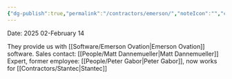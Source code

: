 ```yaml
---
{"dg-publish":true,"permalink":"/contractors/emerson/","noteIcon":"","created":"2025-05-20T09:18:15.949-05:00"}
---
```


Date: 2025 02-February 14

They provide us with [[Software/Emerson Ovation\|Emerson Ovation]] software.
Sales contact: [[People/Matt Dannemueller\|Matt Dannemueller]]
Expert, former employee: [[People/Peter Gabor\|Peter Gabor]], now works for [[Contractors/Stantec\|Stantec]]